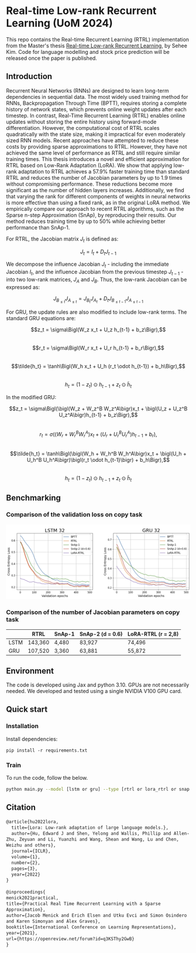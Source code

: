 # Real-time Low-rank Recurrent Learning (UoM 2024)

This repo contains the Real-time Recurrent Learning (RTRL) implementation from the Master's thesis [Real-time Low-rank Recurrent Learning](https://drive.google.com/file/d/1cbxlMFmYMxHMe5p-0QS0sHMZGQXzZ-j3/view?usp=sharing), by Sehee Kim. Code for language modelling and stock price prediction will be released once the paper is published.

## Introduction
Recurrent Neural Networks (RNNs) are designed to learn long-term dependencies in sequential data. The most widely used training method for RNNs, Backpropagation Through Time (BPTT), requires storing a complete history of network states, which prevents online weight updates after each timestep. In contrast, Real-Time Recurrent Learning (RTRL) enables online updates without storing the entire history using forward-mode differentiation. However, the computational cost of RTRL scales quadratically with the state size, making it impractical for even moderately sized RNN models. Recent approaches have attempted to reduce these costs by providing sparse approximations to RTRL. However, they have not achieved the same level of performance as RTRL and still require similar training times. This thesis introduces a novel and efficient approximation for RTRL based on Low-Rank Adaptation (LoRA). We show that applying low-rank adaptation to RTRL achieves a 57.9\% faster training time than standard RTRL and reduces the number of Jacobian parameters by up to 1.9 times without compromising performance. These reductions become more significant as the number of hidden layers increases. Additionally, we find that varying the rank for different components of weights in neural networks is more effective than using a fixed rank, as in the original LoRA method. We empirically compare our approach to recent RTRL algorithms, such as the Sparse n-step Approximation (SnAp), by reproducing their results. Our method reduces training time by up to 50\% while achieving better performance than SnAp-1.

For RTRL, the Jacobian matrix $J_t$ is defined as:

$$J_t = I_t + D_t J_{t-1}$$  

We decompose the influence Jacobian $J_t$ - including the immediate Jacobian $I_t$, and the influence Jacobian from the previous timestep $J_{t-1}$ - into two low-rank matrices, $J_A$ and $J_B$. Thus, the low-rank Jacobian can be expressed as:

$$J_{B_{\leq t}} J_{A_{\leq t}} = J_{B_t} J_{A_t} + D_t J_{B_{\leq t-1}} J_{A_{\leq t-1}}$$

For GRU, the update rules are also modified to include low-rank terms. The standard
GRU equations are: 

$$z_t = \sigma\Bigl(W_z x_t + U_z h_{t-1} + b_z\Bigr),$$  
$$r_t = \sigma\Bigl(W_r x_t + U_r h_{t-1} + b_r\Bigr),$$  
$$\tilde{h_t} = \tanh\Bigl(W_h x_t + U_h (r_t \odot h_{t-1}) + b_h\Bigr),$$  
$$h_t = (1 - z_t) \odot h_{t-1} + z_t \odot \tilde{h}_t$$  

In the modified GRU:

$$z_t = \sigma\Bigl(\bigl(W_z + W_z^B W_z^A\bigr)x_t + \bigl(U_z + U_z^B U_z^A\bigr)h_{t-1} + b_z\Bigr),$$  
$$r_t = \sigma\bigl(\bigl(W_r + W_r^B W_r^A\bigr)x_t + \bigl(U_r + U_r^B U_r^A\bigr)h_{t-1} + b_r\bigr),$$  
$$\tilde{h_t} = \tanh\Bigl(\bigl(W_h + W_h^B W_h^A\bigr)x_t + \bigl(U_h + U_h^B U_h^A\bigr)\bigl(r_t \odot h_{t-1}\bigr) + b_h\Bigr),$$  
$$h_t = \bigl(1 - z_t\bigr)\odot h_{t-1} + z_t \odot \tilde{h}_t$$  



## Benchmarking
### Comparison of the validation loss on copy task 
![Illustrating the performance](/figures/result1.png)


### Comparison of the number of Jacobian parameters on copy task 
|          | RTRL | SnAp-1 | SnAp-2 (d = 0.6) | LoRA-RTRL (r = 2,8) |
|--------------------|----------|------------|---------|--------|
| LSTM       | 143,360  | 4,480      |  83,927  | 74,496   | 
| GRU               | 107,520  | 3,360      |  63,881  | 55,872  |

## Environment
The code is developed using Jax and python 3.10. GPUs are not necessarily needed. We developed and tested using a single NVIDIA V100 GPU card.

## Quick start
### Installation
Install dependencies:
   ```
   pip install -r requirements.txt
   ```
### Train
To run the code, follow the below.
```sh
python main.py --model [lstm or gru] --type [rtrl or lora_rtrl or snap or bptt] --level 1 --online true --recurrent-density 1 --inout-density 1
```

## Citation
````
@article{hu2022lora,
  title={Lora: Low-rank adaptation of large language models.},
  author={Hu, Edward J and Shen, Yelong and Wallis, Phillip and Allen-Zhu, Zeyuan and Li, Yuanzhi and Wang, Shean and Wang, Lu and Chen, Weizhu and others},
  journal={ICLR},
  volume={1},
  number={2},
  pages={3},
  year={2022}
}

@inproceedings{
menick2021practical,
title={Practical Real Time Recurrent Learning with a Sparse Approximation},
author={Jacob Menick and Erich Elsen and Utku Evci and Simon Osindero and Karen Simonyan and Alex Graves},
booktitle={International Conference on Learning Representations},
year={2021},
url={https://openreview.net/forum?id=q3KSThy2GwB}
}
````
